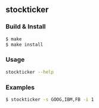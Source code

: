 ## stockticker

### Build & Install

```sh
$ make
$ make install
```

### Usage

```sh
stockticker --help
```

### Examples

```sh
$ stockticker -s GOOG,IBM,FB -i 1
```
